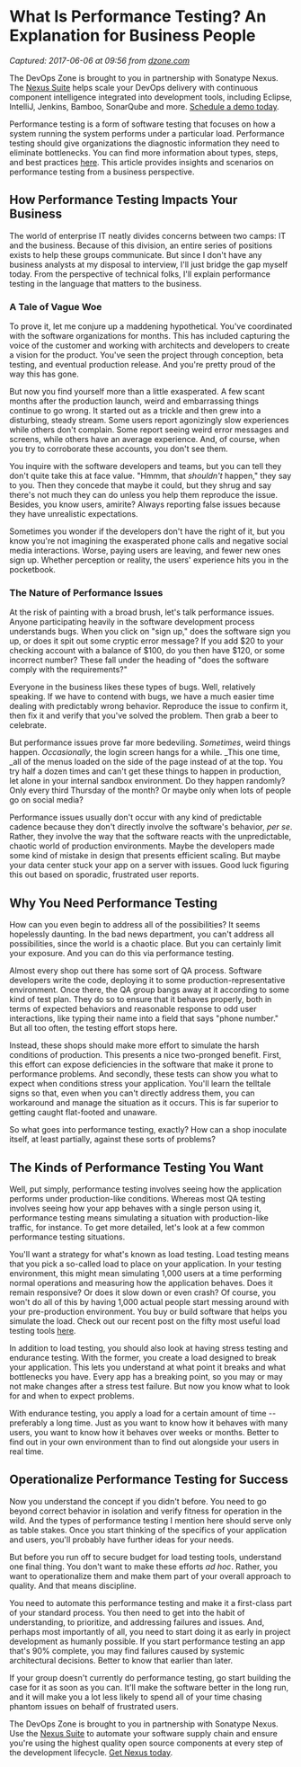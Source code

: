 # What Is Performance Testing? An Explanation for Business People

_Captured: 2017-06-06 at 09:56 from [dzone.com](https://dzone.com/articles/what-is-performance-testing-an-explanation-for-bus?utm_source=MVB&utm_medium=email&utm_campaign=Monday%202017-6-05)_

The DevOps Zone is brought to you in partnership with Sonatype Nexus. The [Nexus Suite](https://dzone.com/go?i=146021&u=https%3A%2F%2Fwww.sonatype.com%2Fnexus-lifecycle%3Futm_source%3DDZONE%2520-%2520Nexus%2520Lifecycle%2520-%2520September%25202016%26utm_medium%3DDZONE%2520-%2520Nexus%2520Lifecycle%2520-%2520September%25202016%26utm_campaign%3DDZONE%2520-%2520Nexus%2520Lifecycle%2520-%2520September%25202016) helps scale your DevOps delivery with continuous component intelligence integrated into development tools, including Eclipse, IntelliJ, Jenkins, Bamboo, SonarQube and more. [Schedule a demo today](https://dzone.com/go?i=146021&u=https%3A%2F%2Fwww.sonatype.com%2Fnexus-lifecycle%3Futm_source%3DDZONE%2520-%2520Nexus%2520Lifecycle%2520-%2520September%25202016%26utm_medium%3DDZONE%2520-%2520Nexus%2520Lifecycle%2520-%2520September%25202016%26utm_campaign%3DDZONE%2520-%2520Nexus%2520Lifecycle%2520-%2520September%25202016).

Performance testing is a form of software testing that focuses on how a system running the system performs under a particular load. Performance testing should give organizations the diagnostic information they need to eliminate bottlenecks. You can find more information about types, steps, and best practices [here](https://stackify.com/ultimate-guide-performance-testing-and-software-testing/). This article provides insights and scenarios on performance testing from a business perspective.

## How Performance Testing Impacts Your Business

The world of enterprise IT neatly divides concerns between two camps: IT and the business. Because of this division, an entire series of positions exists to help these groups communicate. But since I don't have any business analysts at my disposal to interview, I'll just bridge the gap myself today. From the perspective of technical folks, I'll explain performance testing in the language that matters to the business.

### A Tale of Vague Woe

To prove it, let me conjure up a maddening hypothetical. You've coordinated with the software organizations for months. This has included capturing the voice of the customer and working with architects and developers to create a vision for the product. You've seen the project through conception, beta testing, and eventual production release. And you're pretty proud of the way this has gone.

But now you find yourself more than a little exasperated. A few scant months after the production launch, weird and embarrassing things continue to go wrong. It started out as a trickle and then grew into a disturbing, steady stream. Some users report agonizingly slow experiences while others don't complain. Some report seeing weird error messages and screens, while others have an average experience. And, of course, when you try to corroborate these accounts, you don't see them.

You inquire with the software developers and teams, but you can tell they don't quite take this at face value. "Hmmm, that _shouldn't_ happen," they say to you. Then they concede that maybe it could, but they shrug and say there's not much they can do unless you help them reproduce the issue. Besides, you know users, amirite? Always reporting false issues because they have unrealistic expectations.

Sometimes you wonder if the developers don't have the right of it, but you know you're not imagining the exasperated phone calls and negative social media interactions. Worse, paying users are leaving, and fewer new ones sign up. Whether perception or reality, the users' experience hits you in the pocketbook.

### The Nature of Performance Issues

At the risk of painting with a broad brush, let's talk performance issues. Anyone participating heavily in the software development process understands bugs. When you click on "sign up," does the software sign you up, or does it spit out some cryptic error message? If you add $20 to your checking account with a balance of $100, do you then have $120, or some incorrect number? These fall under the heading of "does the software comply with the requirements?"

Everyone in the business likes these types of bugs. Well, relatively speaking. If we have to contend with bugs, we have a much easier time dealing with predictably wrong behavior. Reproduce the issue to confirm it, then fix it and verify that you've solved the problem. Then grab a beer to celebrate.

But performance issues prove far more bedeviling. _Sometimes_, weird things happen. _Occasionally_, the login screen hangs for a while. _This one time, _all of the menus loaded on the side of the page instead of at the top. You try half a dozen times and can't get these things to happen in production, let alone in your internal sandbox environment. Do they happen randomly? Only every third Thursday of the month? Or maybe only when lots of people go on social media?

Performance issues usually don't occur with any kind of predictable cadence because they don't directly involve the software's behavior, _per se_. Rather, they involve the way that the software reacts with the unpredictable, chaotic world of production environments. Maybe the developers made some kind of mistake in design that presents efficient scaling. But maybe your data center stuck your app on a server with issues. Good luck figuring this out based on sporadic, frustrated user reports.

## Why You Need Performance Testing

How can you even begin to address all of the possibilities? It seems hopelessly daunting. In the bad news department, you can't address all possibilities, since the world is a chaotic place. But you can certainly limit your exposure. And you can do this via performance testing.

Almost every shop out there has some sort of QA process. Software developers write the code, deploying it to some production-representative environment. Once there, the QA group bangs away at it according to some kind of test plan. They do so to ensure that it behaves properly, both in terms of expected behaviors and reasonable response to odd user interactions, like typing their name into a field that says "phone number." But all too often, the testing effort stops here.

Instead, these shops should make more effort to simulate the harsh conditions of production. This presents a nice two-pronged benefit. First, this effort can expose deficiencies in the software that make it prone to performance problems. And secondly, these tests can show you what to expect when conditions stress your application. You'll learn the telltale signs so that, even when you can't directly address them, you can workaround and manage the situation as it occurs. This is far superior to getting caught flat-footed and unaware.

So what goes into performance testing, exactly? How can a shop inoculate itself, at least partially, against these sorts of problems?

## The Kinds of Performance Testing You Want

Well, put simply, performance testing involves seeing how the application performs under production-like conditions. Whereas most QA testing involves seeing how your app behaves with a single person using it, performance testing means simulating a situation with production-like traffic, for instance. To get more detailed, let's look at a few common performance testing situations.

You'll want a strategy for what's known as load testing. Load testing means that you pick a so-called load to place on your application. In your testing environment, this might mean simulating 1,000 users at a time performing normal operations and measuring how the application behaves. Does it remain responsive? Or does it slow down or even crash? Of course, you won't do all of this by having 1,000 actual people start messing around with your pre-production environment. You buy or build software that helps you simulate the load. Check out our recent post on the fifty most useful load testing tools [here](https://stackify.com/top-load-testing-tools/).

In addition to load testing, you should also look at having stress testing and endurance testing. With the former, you create a load designed to break your application. This lets you understand at what point it breaks and what bottlenecks you have. Every app has a breaking point, so you may or may not make changes after a stress test failure. But now you know what to look for and when to expect problems.

With endurance testing, you apply a load for a certain amount of time -- preferably a long time. Just as you want to know how it behaves with many users, you want to know how it behaves over weeks or months. Better to find out in your own environment than to find out alongside your users in real time.

## Operationalize Performance Testing for Success

Now you understand the concept if you didn't before. You need to go beyond correct behavior in isolation and verify fitness for operation in the wild. And the types of performance testing I mention here should serve only as table stakes. Once you start thinking of the specifics of your application and users, you'll probably have further ideas for your needs.

But before you run off to secure budget for load testing tools, understand one final thing. You don't want to make these efforts _ad hoc_. Rather, you want to operationalize them and make them part of your overall approach to quality. And that means discipline.

You need to automate this performance testing and make it a first-class part of your standard process. You then need to get into the habit of understanding, to prioritize, and addressing failures and issues. And, perhaps most importantly of all, you need to start doing it as early in project development as humanly possible. If you start performance testing an app that's 90% complete, you may find failures caused by systemic architectural decisions. Better to know that earlier than later.

If your group doesn't currently do performance testing, go start building the case for it as soon as you can. It'll make the software better in the long run, and it will make you a lot less likely to spend all of your time chasing phantom issues on behalf of frustrated users.

The DevOps Zone is brought to you in partnership with Sonatype Nexus. Use the [Nexus Suite](https://dzone.com/go?i=146022&u=https%3A%2F%2Fwww.sonatype.com%2Fget-nexus-sonatype%3Futm_source%3DDZONE%2520-%2520Get%2520Nexus%2520-%2520September%25202016%26utm_medium%3DDZONE%2520-%2520Get%2520Nexus%2520-%2520September%25202016%26utm_campaign%3DDZONE%2520-%2520Get%2520Nexus%2520-%2520September%25202016) to automate your software supply chain and ensure you're using the highest quality open source components at every step of the development lifecycle. [Get Nexus today](https://dzone.com/go?i=146022&u=https%3A%2F%2Fwww.sonatype.com%2Fget-nexus-sonatype%3Futm_source%3DDZONE%2520-%2520Get%2520Nexus%2520-%2520September%25202016%26utm_medium%3DDZONE%2520-%2520Get%2520Nexus%2520-%2520September%25202016%26utm_campaign%3DDZONE%2520-%2520Get%2520Nexus%2520-%2520September%25202016).
